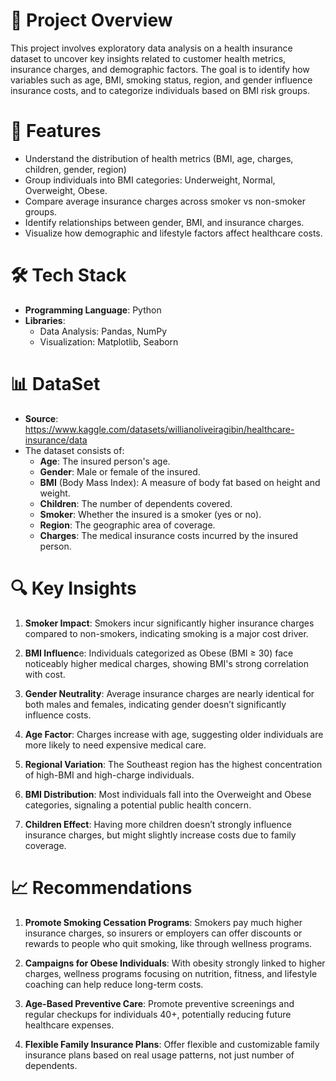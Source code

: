 # 📜 **Project Overview**

This project involves exploratory data analysis on a health insurance dataset to uncover key insights related to customer health metrics, insurance charges, and demographic factors. 
The goal is to identify how variables such as age, BMI, smoking status, region, and gender influence insurance costs, and to categorize individuals based on BMI risk groups.


# 🚀 **Features**
- Understand the distribution of health metrics (BMI, age, charges, children, gender, region)
- Group individuals into BMI categories: Underweight, Normal, Overweight, Obese.
- Compare average insurance charges across smoker vs non-smoker groups.
- Identify relationships between gender, BMI, and insurance charges.
- Visualize how demographic and lifestyle factors affect healthcare costs.


# 🛠️ **Tech Stack**
- **Programming Language**: Python
- **Libraries**:
  - Data Analysis: Pandas, NumPy
  - Visualization: Matplotlib, Seaborn
 
 # 📊 **DataSet**
 - **Source**: https://www.kaggle.com/datasets/willianoliveiragibin/healthcare-insurance/data
 - The dataset consists of:
   - **Age**: The insured person's age.
   - **Gender**: Male or female of the insured.
   - **BMI** (Body Mass Index): A measure of body fat based on height and weight.
   - **Children**: The number of dependents covered.
   - **Smoker**: Whether the insured is a smoker (yes or no).
   - **Region**: The geographic area of coverage.
   - **Charges**: The medical insurance costs incurred by the insured person.

 # 🔍 **Key Insights**

 1. **Smoker Impact**: Smokers incur significantly higher insurance charges compared to non-smokers, indicating smoking is a major cost driver.

 2. **BMI Influenc**e: Individuals categorized as Obese (BMI ≥ 30) face noticeably higher medical charges, showing BMI's strong correlation with cost.

 3. **Gender Neutrality**: Average insurance charges are nearly identical for both males and females, indicating gender doesn’t significantly influence costs.
 
 4. **Age Factor**: Charges increase with age, suggesting older individuals are more likely to need expensive medical care.
 
 5. **Regional Variation**: The Southeast region has the highest concentration of high-BMI and high-charge individuals.

 6. **BMI Distribution**: Most individuals fall into the Overweight and Obese categories, signaling a potential public health concern.
  
 7. **Children Effect**: Having more children doesn’t strongly influence insurance charges, but might slightly increase costs due to family coverage.

 # 📈 **Recommendations**

 1. **Promote Smoking Cessation Programs**: Smokers pay much higher insurance charges, so insurers or employers can offer discounts or rewards to people who quit smoking, like through wellness programs.

 2. **Campaigns for Obese Individuals**: With obesity strongly linked to higher charges, wellness programs focusing on nutrition, fitness, and lifestyle coaching can help reduce long-term costs.

 3. **Age-Based Preventive Care**: Promote preventive screenings and regular checkups for individuals 40+, potentially reducing future healthcare expenses.
 
 4. **Flexible Family Insurance Plans**: Offer flexible and customizable family insurance plans based on real usage patterns, not just number of dependents.

